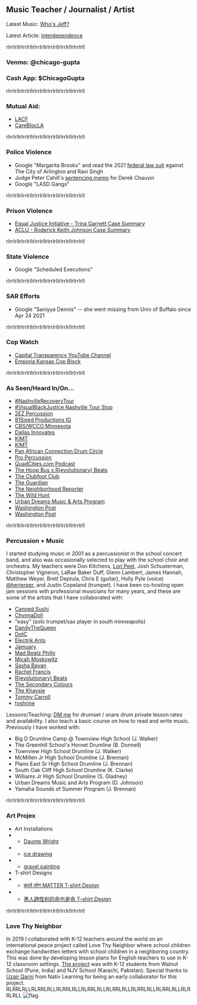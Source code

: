 ## Music Teacher / Journalist / Artist 

Latest Music: [Who's Jeff?](https://soundcloud.com/user-564203548/whos-jeff)

Latest Article: [interdependence](https://chicagogupta.medium.com/interdependence-955a475f322a)

rlrrlrllrlrrlrllrlrrlrllrlrrlrllrlrrlrllrlrrlrll
### Venmo: @chicago-gupta 
### Cash App: $ChicagoGupta

rlrrlrllrlrrlrllrlrrlrllrlrrlrllrlrrlrllrlrrlrll
### Mutual Aid: 
+ [LACF](https://linktr.ee/lacommunityfridge)
+ [CareBlocLA](https://www.instagram.com/careblocla/)

rlrrlrllrlrrlrllrlrrlrllrlrrlrllrlrrlrllrlrrlrll
### Police Violence
+ Google "Margarita Brooks" and read the 2021 [federal law suit](https://www.courthousenews.com/wp-content/uploads/2021/07/177114382341.pdf) against The City of Arlington and Ravi Singh
+ Judge Peter Cahill's [sentencing memo](https://mncourts.gov/mncourtsgov/media/High-Profile-Cases/27-CR-20-12646/MCRO_27-CR-20-12646_Sentencing-Order_2021-06-25_20210625145755.pdf) for Derek Chauvin
+ Google "LASD Gangs"

rlrrlrllrlrrlrllrlrrlrllrlrrlrllrlrrlrllrlrrlrll
### Prison Violence
+ [Equal Justice Initiative - Trina Garnett Case Summary](https://eji.org/cases/trina-garnett/)
+ [ACLU - Roderick Keith Johnson Case Summary](https://www.prisonlegalnews.org/news/2006/sep/15/sexually-abused-texas-prisoner-loses-federal-lawsuit-returns-to-prison/)


rlrrlrllrlrrlrllrlrrlrllrlrrlrllrlrrlrllrlrrlrll
### State Violence
+ Google "Scheduled Executions"


rlrrlrllrlrrlrllrlrrlrllrlrrlrllrlrrlrllrlrrlrll
### SAR Efforts 
+ Google "Saniyya Dennis" -- she went missing from Univ of Buffalo since Apr 24 2021


rlrrlrllrlrrlrllrlrrlrllrlrrlrllrlrrlrllrlrrlrll
### Cop Watch
+ [Capital Transparency YouTube Channel](https://www.youtube.com/channel/UCETyrq7Sk-U7hSoSIbrRIcQ)
+ [Emporia Kansas Cop Block](https://www.youtube.com/channel/UCaWSjKF3N9EE3w-cWq9Q27Q)


rlrrlrllrlrrlrllrlrrlrllrlrrlrllrlrrlrllrlrrlrll
### As Seen/Heard In/On...
+ [#NashvilleRecoveryTour](https://www.instagram.com/p/CDmrIOYgICQ/)
+ [#VisualBlackJustice Nashville Tour Stop](https://www.instagram.com/p/CM9-mYcH9yR/) 
+ [2EZ Percussion](https://www.instagram.com/p/B_8XxIVgS5z/)
+ [81Sixed Productions IG](https://www.instagram.com/p/CNQ18AphVRa/)
+ [CBS/WCCO Minnesota](https://minnesota.cbslocal.com/video/5413967-messages-of-hope-at-wheels-of-justice-art-installation/)
+ [Dallas Innovates](https://dallasinnovates.com/voices-chirag-gupta-reinventing-the-k-12-classroom-in-2020/)
+ [KIMT](https://www.youtube.com/watch?v=9TqAzUpEmFU)
+ [KIMT](https://www.kimt.com/content/news/Activist-raises-awareness-about-Chauvins-trial-asks-community-to-pay-attention-574043291.html)
+ [Pan African Connection Drum Circle](https://www.instagram.com/tv/CI0s2uGl4iZ/)
+ [Pro Percussion](https://www.youtube.com/watch?v=FVFJuaCJlPQ)
+ [QuadCities.com Podcast](https://www.quadcities.com/shows/qcuncut/qc-uncut-chicago-taysha-music-teacher-journalist-artist-episode-102/)
+ [The Hoop Bus x R(evolutionary) Beats](https://www.instagram.com/p/CET3UexH8ll/)
+ [The Clubfoot Club](https://clubfootclub.org/stories/bilateral-clubfoot-born-1989/)
+ [The Guardian](https://www.theguardian.com/us-news/2021/jan/23/biden-democrats-death-row-sentences-prisoner)
+ [The Neighborhood Reporter](https://www.instagram.com/tv/CMxyW0PnRu0/?igshid=50kcygu1w3p4)
+ [The Wild Hunt](https://wildhunt.org/2021/07/when-hate-comes-to-town-pagans-stand-up-to-protest.html)
+ [Urban Dreams Music & Arts Program](https://www.instagram.com/p/CC7buRYnFuY/)
+ [Washington Post](https://www.washingtonpost.com/politics/2021/02/04/virginia-may-abolish-death-penalty-theres-racist-history-why-few-jurisdictions-use-it-most/)
+ [Washington Post](https://www.washingtonpost.com/opinions/the-death-penalty-is-in-the-death-throes/2021/02/05/e332c23e-67cb-11eb-8c64-9595888caa15_story.html)



rlrrlrllrlrrlrllrlrrlrllrlrrlrllrlrrlrllrlrrlrll
### Percussion + Music

I started studying music in 2001 as a percussionist in the school concert band, and also was occasionally selected to play with the school choir and orchestra. My teachers were Don Kitchens, [Lori Peel](https://www.turrentinejacksonmorrow.com/obituaries/lori-peel-42317), Josh Schusterman, Christopher Vigneron, LaRae Baker Duff, Glenn Lambert, James Hannah, Matthew Weyer, Brett Deptula, Chris E (guitar), Holly Pyle (voice) [@herjerper](https://www.tiktok.com/@herjerper?), and Justin Copeland (trumpet). I have been co-hosting open jam sessions with professional musicians for many years, and these are some of the artists that I have collaborated with: 


+ [Canned Sushi](https://www.instagram.com/sushi_in_a_can/)
+ [ChynnaDoll](https://www.instagram.com/chynnadolltm/)
+ "easy" (solo trumpet/sax player in south minneapolis)
+ [DandyTheQueen](https://www.instagram.com/dandythequeen/)
+ [DotC](https://soundcloud.com/dawn-of-the-computer)
+ [Electrik Ants](https://www.instagram.com/electrikants/)
+ [Jamuary](https://soundcloud.com/jhliberty/tracks)
+ [Mad Beatz Philly](https://www.instagram.com/p/CDj7xNCA75N/)
+ [Micah Moskowitz](https://www.instagram.com/p/CM9-mYcH9yR/)
+ [Sasha Bayan](https://soundcloud.com/sashabayan/)
+ [Rachel Francis](https://www.instagram.com/rachelfrancismusic/)
+ [R(evolutionary) Beats](https://www.instagram.com/r.beats_/)
+ [The Secondary Colours](https://www.instagram.com/p/BwDK-DPHHnR/)
+ [The Khaysie](https://www.instagram.com/p/CMp5AdPhFu_/)
+ [Tommy Carroll](https://soundcloud.com/tommy-carroll-5)
+ [tvshrine](https://www.instagram.com/tvshrine/)


Lessons/Teaching: [DM me](https://www.instagram.com/snares_on/) for drumset / snare drum private lesson rates and availability. I also teach a basic course on how to read and write music. Previously I have worked with: 
+ Big D Drumline Camp @ Townview High School (J. Walker)  
+ The Greenhill School's Hornet Drumline (B. Donnell)
+ Townview High School Drumline (J. Walker)
+ McMillen Jr High School Drumline (J. Brennan)
+ Plano East Sr High School Drumline (J. Brennan)
+ South Oak Cliff High School Drumline (K. Clarke)
+ Williams Jr High School Drumline (S. Gladney)
+ Urban Dreams Music and Arts Program (D. Johnson)
+ Yamaha Sounds of Summer Program (J. Brennan)


rlrrlrllrlrrlrllrlrrlrllrlrrlrllrlrrlrllrlrrlrll
### Art Projex

+ Art Installations
+ + [Daunte Wright](https://www.instagram.com/p/CO1PbDiggfo/)
+ + [ice drawing](https://www.instagram.com/p/CKJpWDvnD9y/)
+ + [gravel painting](https://twitter.com/ChicagoGupta/status/1393232807175069698?s=20)
+ T-shirt Designs
+ + [काले लोग MATTER T-shirt Design](https://carryonthreads.com/product/black-lives-matter-hindi-text-t-shirt/)
+ + [黑人跨性别的命也是命 T-shirt Design](https://carryonthreads.com/product/black-trans-lives-matter-mens-heavyweight-tee/)

rlrrlrllrlrrlrllrlrrlrllrlrrlrllrlrrlrllrlrrlrll
### Love Thy Neighbor

In 2019 I collaborated with K-12 teachers around the world on an international peace project called Love Thy Neighbor where school children exchange handwritten letters with school children in a neighboring country. This was done by developing lesson plans for English teachers to use in K-12 classroom settings.  [The project](https://www.facebook.com/walnutedu/posts/2436345716437948) was with K-12 students from Walnut School (Pune, India) and NJV School (Karachi, Pakistan). Special thanks to [Uzair Qarni](https://www.linkedin.com/public-profile/in/uqarni?) from Nativ Learning for being an early collaborator for this project.
RLRRLRLLRLRRLRLLRLRRLRLLRLRRLRLLRLRRLRLLRLRRLRLLRLRRLRLLRLRRLRLL
![flag](https://pbs.twimg.com/media/EkyEwkbVgAAWP78?format=png)
